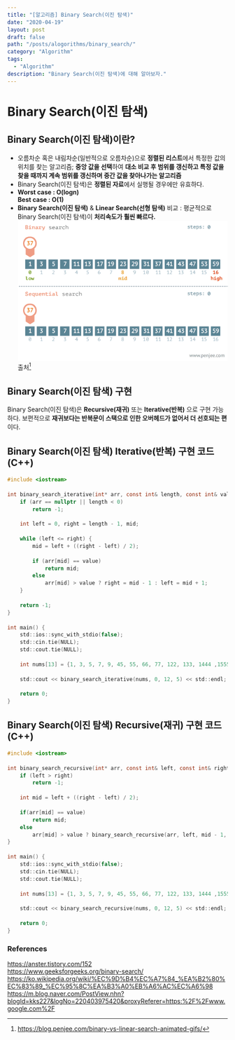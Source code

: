 ```yaml
---
title: "[알고리즘] Binary Search(이진 탐색)"
date: "2020-04-19"
layout: post
draft: false
path: "/posts/alogorithms/binary_search/"
category: "Algorithm"
tags:
  - "Algorithm"
description: "Binary Search(이진 탐색)에 대해 알아보자."
---
```


# Binary Search(이진 탐색)

## Binary Search(이진 탐색)이란?

 - 오름차순 혹은 내림차순(일반적으로 오름차순)으로 **정렬된 리스트**에서 특정한 값의 위치를 찾는 알고리즘; **중앙 값을 선택**하여 **대소 비교 후 범위를 갱신하고 특정 값을 찾을 때까지 계속 범위를 갱신하며 중간 값을 찾아나가는 알고리즘**
 - Binary Search(이진 탐색)은 **정렬된 자료**에서 실행될 경우에만 유효하다. 
 - **Worst case : O(logn)**  
   **Best case : O(1)**
 - **Binary Search(이진 탐색)** & **Linear Search(선형 탐색)** 비교 : 평균적으로 Binary Search(이진 탐색)이 **처리속도가 훨씬 빠르다.**  
![Binary Search(이진 탐색)](./binary_and_linear_search_animations.gif)
출처[^1]

[^1]: https://blog.penjee.com/binary-vs-linear-search-animated-gifs/

## Binary Search(이진 탐색) 구현
Binary Search(이진 탐색)은 **Recursive(재귀)** 또는 **Iterative(반복)** 으로 구현 가능하다. 보편적으로 **재귀보다는 반복문이 스택으로 인한 오버헤드가 없어서 더 선호되는 편**이다.


## Binary Search(이진 탐색) Iterative(반복) 구현 코드 (C++)

~~~c
#include <iostream>

int binary_search_iterative(int* arr, const int& length, const int& value) {
	if (arr == nullptr || length < 0)
		return -1;
	
	int left = 0, right = length - 1, mid;
	
	while (left <= right) {
		mid = left + ((right - left) / 2);
		
		if (arr[mid] == value)
			return mid;
		else
			arr[mid] > value ? right = mid - 1 : left = mid + 1;
	}
	
	return -1;
}

int main() {
	std::ios::sync_with_stdio(false);
	std::cin.tie(NULL); 
	std::cout.tie(NULL);
	
	int nums[13] = {1, 3, 5, 7, 9, 45, 55, 66, 77, 122, 133, 1444 ,15555};
	
	std::cout << binary_search_iterative(nums, 0, 12, 5) << std::endl;
	
	return 0;
}
~~~

## Binary Search(이진 탐색) Recursive(재귀) 구현 코드 (C++)

~~~c
#include <iostream>

int binary_search_recursive(int* arr, const int& left, const int& right, const int& value) {
	if (left > right)
		return -1;

	int mid = left + ((right - left) / 2);
	
	if(arr[mid] == value)
		return mid;
	else
		arr[mid] > value ? binary_search_recursive(arr, left, mid - 1, value) : binary_search_recursive(arr, mid + 1, left, value);
}

int main() {
	std::ios::sync_with_stdio(false);
	std::cin.tie(NULL); 
	std::cout.tie(NULL);
	
	int nums[13] = {1, 3, 5, 7, 9, 45, 55, 66, 77, 122, 133, 1444 ,15555};
	
	std::cout << binary_search_recursive(nums, 0, 12, 5) << std::endl;
	
	return 0;
}
~~~


### References  
https://anster.tistory.com/152  
https://www.geeksforgeeks.org/binary-search/  
https://ko.wikipedia.org/wiki/%EC%9D%B4%EC%A7%84_%EA%B2%80%EC%83%89_%EC%95%8C%EA%B3%A0%EB%A6%AC%EC%A6%98  
https://m.blog.naver.com/PostView.nhn?blogId=kks227&logNo=220403975420&proxyReferer=https:%2F%2Fwww.google.com%2F
